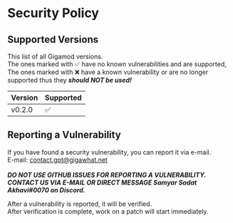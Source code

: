 # Security Policy

## Supported Versions

This list of all Gigamod versions.<br>
The ones marked with :white_check_mark: have no known vulnerabilities and are supported,<br>
The ones marked with :x: have a known vulnerability or are no longer supported thus they ***should NOT be used!***<br>

| Version | Supported          |
| ------- | ------------------ |
| v0.2.0  | :white_check_mark: |

## Reporting a Vulnerability

If you have found a security vulnerability, you can report it via e-mail.<br>
E-mail: contact.gpt@gigawhat.net
<br>
<br>
***DO NOT USE GITHUB ISSUES FOR REPORTING A VULNERABILITY.<br>
CONTACT US VIA E-MAIL OR DIRECT MESSAGE Samyar Sadat Akhavi#0070 on Discord.***

After a vulnerability is reported, it will be verified.<br>
After verification is complete, work on a patch will start immediately.
